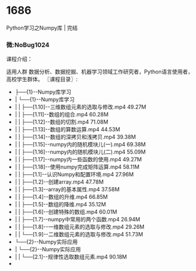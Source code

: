 # 1686
Python学习之Numpy库 | 完结

### 微:NoBug1024 


课程介绍：

适用人群 数据分析、数据挖掘、机器学习领域工作研究者，Python语言使用者，高校学生群体。
〖课程目录〗:

- ├──{1}--Numpy库学习  
- |   └──{1}--Numpy库学习  
- |   |   ├──[1.10]--三维数组元素的选取与修改.mp4  49.27M
- |   |   ├──[1.11]--数组的组合.mp4  60.28M
- |   |   ├──[1.12]--数组的切割.mp4  71.08M
- |   |   ├──[1.13]--数组的算数运算.mp4  44.53M
- |   |   ├──[1.14]--数组的深拷贝和浅拷贝.mp4  39.38M
- |   |   ├──[1.15]--numpy内的随机模块儿(一).mp4  69.38M
- |   |   ├──[1.16]--numpy内的随机模块儿(二).mp4  55.09M
- |   |   ├──[1.17]--numpy内一些函数的使用.mp4  49.27M
- |   |   ├──[1.18]--使用numpy完成矩阵运算.mp4  58.11M
- |   |   ├──[1.1]--认识Numpy和配置环境.mp4  27.96M
- |   |   ├──[1.2]--创建array.mp4  47.78M
- |   |   ├──[1.3]--array的基本属性.mp4  37.58M
- |   |   ├──[1.4]--数组的升维.mp4  66.85M
- |   |   ├──[1.5]--数组的降维.mp4  35.12M
- |   |   ├──[1.6]--创建特殊的数组.mp4  60.01M
- |   |   ├──[1.7]--numpy中常用的两个函数.mp4  26.94M
- |   |   ├──[1.8]--一维数组元素的选取与修改.mp4  29.26M
- |   |   └──[1.9]--二维数组元素的选取与修改.mp4  51.73M
- └──{2}--Numpy实际应用  
- |   └──{2}--Numpy实际应用  
- |   |   └──[2.1]--规律性选取数组元素.mp4  90.18M
- 
